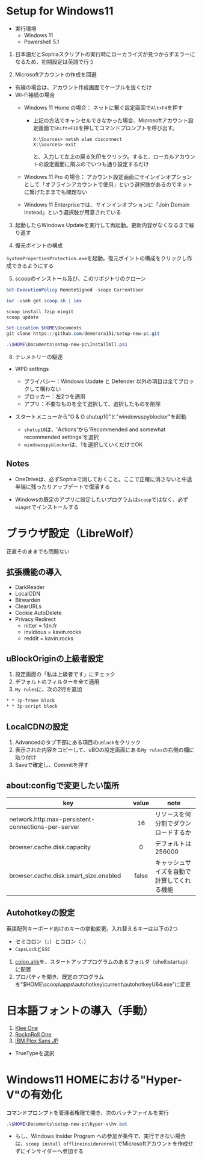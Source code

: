 # Setup for Windows11
* 実行環境
  * Windows 11
  * Powershell 5.1


1. 日本語だとSophiaスクリプトの実行時にローカライズが見つからずエラーになるため、初期設定は英語で行う


2. Microsoftアカウントの作成を回避
* 有線の場合は、アカウント作成画面でケーブルを抜くだけ
* Wi-Fi接続の場合
  * Windows 11 Home の場合： ネットに繋ぐ設定画面で`Alt+F4`を押す
    * 上記の方法でキャンセルできなかった場合、Microsoftアカウント設定画面で`Shift+F10`を押してコマンドプロンプトを呼び出す。
      ```CMD
      X:\Sources> netsh wlan disconnect
      X:\Sources> exit
      ```
      と、入力して左上の戻る矢印をクリック。すると、ローカルアカウントの設定画面に飛ぶのでいつも通り設定するだけ

  * Windows 11 Pro の場合： アカウント設定画面にサインインオプションとして「オフラインアカウントで使用」という選択肢があるのでネットに繋げたままでも問題ない

  * Windows 11 Enterpriseでは、サインインオプションに「Join Domain instead」という選択肢が用意されている

3. 起動したらWindows Updateを実行して再起動。更新内容がなくなるまで繰り返す


4. 復元ポイントの構成


`SystemPropertiesProtection.exe`を起動。復元ポイントの構成をクリックし作成できるようにする


5. scoopのインストール及び、このリポジトリのクローン

```powershell
Set-ExecutionPolicy RemoteSigned -scope CurrentUser

iwr -useb get.scoop.sh | iex

scoop install 7zip mingit
scoop update

Set-Location $HOME\Documents
git clone https://github.com/demerara151/setup-new-pc.git

.\$HOME\Documents\setup-new-pc\InstallAll.ps1

```


8. テレメトリーの駆逐


* WPD settings
  * プライバシー：Windows Update と Defender 以外の項目は全てブロックして構わない
  * ブロッカー：左2つを適用
  * アプリ：不要なものを全て選択して、選択したものを削除

* スタートメニューから"O & O shutup10"と"windowsspyblocker"を起動
  * `shutup10`は、'Actions'から'Recommended and somewhat recommended settings'を選択
  * `windowsspyblocker`は、1を選択していくだけでOK


## Notes
* OneDriveは、必ずSophiaで消しておくこと。ここで正確に消さないと中途半端に残ったりアップデートで復活する

* Windowsの既定のアプリに設定したいプログラムは`scoop`ではなく、必ず`winget`でインストールする


# ブラウザ設定（LibreWolf）
正直そのままでも問題ない


## 拡張機能の導入
* DarkReader
* LocalCDN
* Bitwarden
* ClearURLs
* Cookie AutoDelete
* Privacy Redirect
  * nitter = fdn.fr
  * invidious = kavin.rocks
  * reddit = kavin.rocks


## uBlockOriginの上級者設定
1. 設定画面の「私は上級者です」にチェック
2. デフォルトのフィルターを全て適用
3. `My rules`に、次の2行を追加
```txt
* * 3p-frame block
* * 3p-script block
```


## LocalCDNの設定
1. Advancedのタブ下部にある項目の`uBlock`をクリック
2. 表示された内容をコピーして、uBOの設定画面にある`My rules`の右側の欄に貼り付け
3. Saveで確定し、Commitを押す


## about:configで変更したい箇所

| key                                                | value | note                                       |
| -------------------------------------------------- | :---: | ------------------------------------------ |
| network.http.max-persistent-connections-per-server |  16   | リソースを何分割でダウンロードするか       |
| browser.cache.disk.capacity                        |   0   | デフォルトは256000                         |
| browser.cache.disk.smart_size.enabled              | false | キャッシュサイズを自動で計算してくれる機能 |


## Autohotkeyの設定
英語配列キーボード向けのキーの挙動変更。入れ替えるキーは以下の2つ
   * セミコロン（`;`）とコロン（`:`）
   * `CapsLock`と`ESC`
1. [colon.ahk](autohotkey/colon.ahk)を、スタートアッププログラムのあるフォルダ（shell:startup）に配置
2. プロパティを開き、既定のプログラムを"$HOME\\scoop\\apps\\autohotkey\\current\\autohotkeyU64.exe"に変更


# 日本語フォントの導入（手動）
1. [Klee One](https://github.com/fontworks-fonts/Klee)
2. [RocknRoll One](https://github.com/fontworks-fonts/RocknRoll)
3. [IBM Plex Sans JP](https://github.com/IBM/plex/releases)
  * TrueTypeを選択


# Windows11 HOMEにおける"Hyper-V"の有効化
コマンドプロンプトを管理者権限で開き、次のバッチファイルを実行
```Powershell
.\$HOME\Documents\setup-new-pc\hyper-v\hv.bat

```
* もし、Windows Insider Program への参加が条件で、実行できない場合は、`scoop install offlineinsiderenroll`でMicrosoftアカウントを作成せずにインサイダーへ参加する
